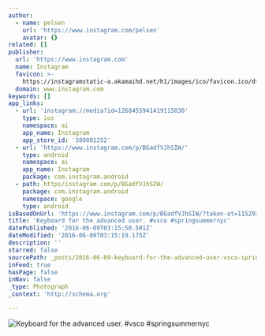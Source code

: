 ```yaml
---
author:
  - name: pelsen
    url: 'https://www.instagram.com/pelsen'
    avatar: {}
related: []
publisher:
  url: 'https://www.instagram.com'
  name: Instagram
  favicon: >-
    https://instagramstatic-a.akamaihd.net/h1/images/ico/favicon.ico/dfa85bb1fd63.ico
  domain: www.instagram.com
keywords: []
app_links:
  - url: 'instagram://media?id=1268455941419115030'
    type: ios
    namespace: ai
    app_name: Instagram
    app_store_id: '389801252'
  - url: 'https://www.instagram.com/p/BGadfVJhSIW/'
    type: android
    namespace: ai
    app_name: Instagram
    package: com.instagram.android
  - path: https/instagram.com/p/BGadfVJhSIW/
    package: com.instagram.android
    namespace: google
    type: android
isBasedOnUrl: 'https://www.instagram.com/p/BGadfVJhSIW/?taken-at=115293678'
title: 'Keyboard for the advanced user. #vsco #springsummernyc'
datePublished: '2016-06-09T03:15:50.581Z'
dateModified: '2016-06-09T03:15:19.175Z'
description: ''
starred: false
sourcePath: _posts/2016-06-09-keyboard-for-the-advanced-user-vsco-springsummernyc.md
inFeed: true
hasPage: false
inNav: false
_type: Photograph
_context: 'http://schema.org'

---
```

![Keyboard for the advanced user. #vsco #springsummernyc](https://scontent.cdninstagram.com/t51.2885-15/s640x640/sh0.08/e35/13298047_139614846447112_1846700096_n.jpg?ig_cache_key=MTI2ODQ1NTk0MTQxOTExNTAzMA%3D%3D.2)
